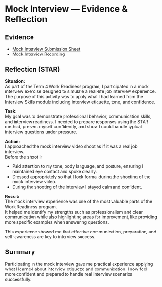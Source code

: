 # Mock Interview — Evidence & Reflection

## Evidence
- [Mock Interview Submission Sheet](./artifacts/mock_interview_submission.png)
- [Mock Interview Recording](./artifacts/mock_interview_video.mp4)


## Reflection (STAR)

**Situation:**  
As part of the Term 4 Work Readiness program, I participated in a mock interview exercise designed to simulate a real-life job interview experience. The purpose of this activity was to apply what I had learned from the Interview Skills module including interview etiquette, tone, and confidence.

**Task:**  
My goal was to demonstrate professional behavior, communication skills, and interview readiness. I needed to prepare responses using the STAR method, present myself confidently, and show I could handle typical interview questions under pressure.

**Action:**  
I approached the mock interview video shoot as if it was a real job interview.  
Before the shoot I:  
- Paid attention to my tone, body language, and posture, ensuring I maintained eye contact and spoke clearly.  
- Dressed appropriately so that I look formal during the shooting of the mock interview video. 
- During the shooting of the interview I stayed calm and confident.

**Result:**  
The mock interview experience was one of the most valuable parts of the Work Readiness program.  
It helped me identify my strengths such as professionalism and clear communication while also highlighting areas for improvement, like providing more specific examples when answering questions.  

This experience showed me that effective communication, preparation, and self-awareness are key to interview success.

## Summary
Participating in the mock interview gave me practical experience applying what I learned about interview etiquette and communication. 
I now feel more confident and prepared to handle real interview scenarios successfully.
